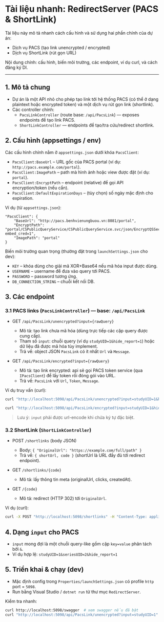 ﻿# Tài liệu nhanh: RedirectServer (PACS & ShortLink)

Tài liệu này mô tả nhanh cách cấu hình và sử dụng hai phần chính của dự án:
- Dịch vụ PACS (tạo link unencrypted / encrypted)
- Dịch vụ ShortLink (rút gọn URL)

Nội dung chính: cấu hình, biến môi trường, các endpoint, ví dụ curl, và cách đăng ký DI.

---

## 1. Mô tả chung
- Dự án là một API nhỏ cho phép tạo link tới hệ thống PACS (có thể ở dạng plaintext hoặc encrypted token) và một dịch vụ rút gọn link (shortlink).
- Các controller chính:
  - `PacsLinkController` (route base: `/api/PacsLink`) — exposes endpoints để tạo link PACS.
  - `ShortLinkController` — endpoints để tạo/tra cứu/redirect shortlink.

## 2. Cấu hình (appsettings / env)
Các cấu hình chính nằm ở `appsettings.json` dưới khóa `PacsClient`:
- `PacsClient:BaseUrl` – URL gốc của PACS portal (ví dụ: `http://pacs.example.com/portal`).
- `PacsClient:ImagePath` – path mà hình ảnh hoặc view được đặt (ví dụ: `portal`).
- `PacsClient:EncryptPath` – endpoint (relative) để gọi API encryption/token (nếu cần).
- `PacsClient:DefaultExpirationDays` – (tùy chọn) số ngày mặc định cho expiration.

Ví dụ (từ `appsettings.json`):
```
"PacsClient": {
    "BaseUrl": "http://pacs.benhvienungbuou.vn:8081/portal",
    "EncryptPath": "portal/CSPublicQueryService/CSPublicQueryService.svc/json/EncryptQSSecure?embed_cred=1",
    "ImagePath": "portal"
}
```

Biến môi trường quan trọng (thường đặt trong `launchSettings.json` cho dev):
- `KEY` – khóa dùng cho giải mã XOR+Base64 nếu mã hóa input được dùng.
- `USERNAME` – username để đưa vào query tới PACS.
- `PASSWORD` – password tương ứng.
- `DB_CONNECTION_STRING` – chuỗi kết nối DB.

## 3. Các endpoint

### 3.1 PACS links (`PacsLinkController`) — base: `/api/PacsLink`
- GET `/api/PacsLink/unencrypted?input={rawQuery}`
  - Mô tả: tạo link chưa mã hóa (dùng trực tiếp các cặp query được cung cấp).
  - Tham số `input`: chuỗi query (ví dụ `studyUID=1&hide_report=1`) hoặc dữ liệu đã được mã hóa tùy implement.
  - Trả về: object JSON `PacsLink` có ít nhất `Url` và `Message`.

- GET `/api/PacsLink/encrypted?input={rawQuery}`
  - Mô tả: tạo link encrypted: api sẽ gọi PACS token service (qua `IPacsClient`) để lấy token rồi đóng gói vào URL.
  - Trả về: `PacsLink` với `Url`, `Token`, `Message`.

Ví dụ truy vấn (curl):
```bash
curl "http://localhost:5098/api/PacsLink/unencrypted?input=studyUID=1&hide_report=1"

curl "http://localhost:5098/api/PacsLink/encrypted?input=studyUID=1&hide_report=1"
```

> Lưu ý: `input` phải được url-encode khi chứa ký tự đặc biệt.

### 3.2 ShortLink (`ShortLinkController`)
- POST `/shortlinks`  (body JSON)
  - Body: `{ "OriginalUrl": "https://example.com/full/path" }`
  - Trả về: `{ shortUrl, code }` (shortUrl là URL đầy đủ tới redirect endpoint).

- GET `/shortlinks/{code}`
  - Mô tả: lấy thông tin meta (originalUrl, clicks, createdAt).

- GET `/{code}`
  - Mô tả: redirect (HTTP 302) tới `OriginalUrl`.

Ví dụ (curl):
```bash
curl -X POST "http://localhost:5098/shortlinks" -H "Content-Type: application/json" -d '{"OriginalUrl":"https://example.com/foo"}'
```

## 4. Dạng `input` cho PACS
- `input` mong đợi là một chuỗi query-like gồm cặp `key=value` phân tách bởi `&`.
- Ví dụ hợp lệ: `studyUID=1&seriesUID=2&hide_report=1`

## 5. Triển khai & chạy (dev)
- Mặc định config trong `Properties/launchSettings.json` có profile `http` port = `5098`.
- Run bằng Visual Studio / `dotnet run` từ thư mục `RedirectServer`.

Kiểm tra nhanh:
```bash
curl http://localhost:5098/swagger  # xem swagger nếu đã bật
curl "http://localhost:5098/api/PacsLink/unencrypted?input=studyUID=1"
```

